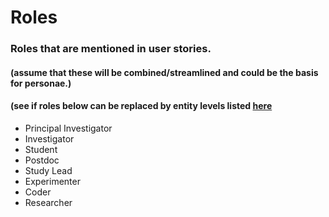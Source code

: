 # Roles

### Roles that are mentioned in user stories.

#### (assume that these will be combined/streamlined and could be the basis for personae.)
#### (see if roles below can be replaced by entity levels listed [here](https://github.com/databrary/design/blob/master/overview.md#user-management)
* Principal Investigator
* Investigator
* Student
* Postdoc
* Study Lead
* Experimenter
* Coder
* Researcher

